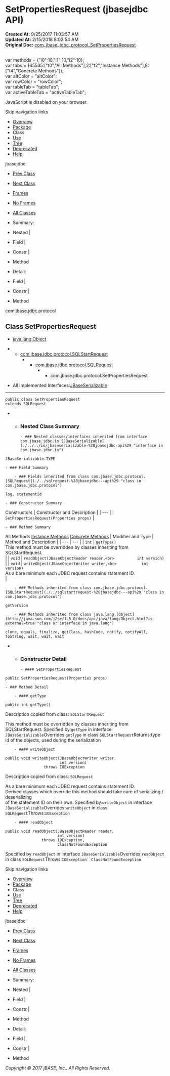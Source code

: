 # SetPropertiesRequest (jbasejdbc   API)

**Created At:** 9/25/2017 11:03:57 AM  
**Updated At:** 2/15/2018 8:02:54 AM  
**Original Doc:** [com_jbase_jdbc_protocol_SetPropertiesRequest](https://docs.jbase.com/39240-protocol/com_jbase_jdbc_protocol_SetPropertiesRequest)  

<!--<br>    try {<br>        if (location.href.indexOf('is-external=true') == -1) {<br>            parent.document.title="SetPropertiesRequest (jbasejdbc   API)";<br>        }<br>    }<br>    catch(err) {<br>    }<br>//--><br>var methods = {"i0":10,"i1":10,"i2":10};<br>var tabs = {65535:["t0","All Methods"],2:["t2","Instance Methods"],8:["t4","Concrete Methods"]};<br>var altColor = "altColor";<br>var rowColor = "rowColor";<br>var tableTab = "tableTab";<br>var activeTableTab = "activeTableTab";
JavaScript is disabled on your browser.

Skip navigation links

- [Overview](../../../../overview-summary.html)
- [Package](./../com.jbase.jdbc.protocol-%28jbasejdbc---api%29)
- Class
- [Use](./../class-use/uses-of-class-com.jbase.jdbc.protocol.setpropertiesrequest-%28jbasejdbc---api%29)
- [Tree](./../com.jbase.jdbc.protocol-class-hierarchy-%28jbasejdbc---api%29)
- [Deprecated](../../../../deprecated-list.html)
- [Help](../../../../help-doc.html)


jbasejdbc <br>

- [Prev Class](./../row-%28jbasejdbc---api%29 "class in com.jbase.jdbc.protocol")
- [Next Class](./../setpropertiesresponse-%28jbasejdbc---api%29 "class in com.jbase.jdbc.protocol")


- [Frames](./.)
- [No Frames](./.)


- [All Classes](../../../../allclasses-noframe.html)


<!--<br>  allClassesLink = document.getElementById("allclasses\_navbar\_top");<br>  if(window==top) {<br>    allClassesLink.style.display = "block";<br>  }<br>  else {<br>    allClassesLink.style.display = "none";<br>  }<br>  //-->

- Summary:
- Nested |
- Field |
- Constr |
- Method


- Detail:
- Field |
- Constr |
- Method

com.jbase.jdbc.protocol

## Class SetPropertiesRequest

- [java.lang.Object](http://java.sun.com/j2se/1.5.0/docs/api/java/lang/Object.html?is-external=true "class or interface in java.lang")
- - [com.jbase.jdbc.protocol.SQLStartRequest](./../sqlstartrequest-%28jbasejdbc---api%29 "class in com.jbase.jdbc.protocol")
    - - [com.jbase.jdbc.protocol.SQLRequest](./../sqlrequest-%28jbasejdbc---api%29 "class in com.jbase.jdbc.protocol")
        - - com.jbase.jdbc.protocol.SetPropertiesRequest


- All Implemented Interfaces:[JBaseSerializable](./../../io/jbaseserializable-%28jbasejdbc-api%29 "interface in com.jbase.jdbc.io")
* * *


```
public class SetPropertiesRequest
extends SQLRequest
```

- - ### Nested Class Summary

        - ### Nested classes/interfaces inherited from interface com.jbase.jdbc.io.[JBaseSerializable](./../../io/jbaseserializable-%28jbasejdbc-api%29 "interface in com.jbase.jdbc.io")
`JBaseSerializable.TYPE`


    - ### Field Summary

        - ### Fields inherited from class com.jbase.jdbc.protocol.[SQLRequest](./../sqlrequest-%28jbasejdbc---api%29 "class in com.jbase.jdbc.protocol")
`log, statementId`


    - ### Constructor Summary


Constructors | Constructor and Description |
| --- |
| `SetPropertiesRequest(Properties props)`  |


    - ### Method Summary


All Methods [Instance Methods](javascript:show%282%29;) [Concrete Methods](javascript:show%288%29;) | Modifier and Type | Method and Description |
| --- | --- |
| `int` | `getType()`<br>This method must be overridden by classes inheriting from SQLStartRequest.<br> |
| `void` | `readObject(JBaseObjectReader reader,<br>          int version)`  |
| `void` | `writeObject(JBaseObjectWriter writer,<br>           int version)`<br>As a bare minimum each JDBC request contains statement ID.<br> |


        - ### Methods inherited from class com.jbase.jdbc.protocol.[SQLStartRequest](./../sqlstartrequest-%28jbasejdbc---api%29 "class in com.jbase.jdbc.protocol")
`getVersion`


        - ### Methods inherited from class java.lang.[Object](http://java.sun.com/j2se/1.5.0/docs/api/java/lang/Object.html?is-external=true "class or interface in java.lang")
`clone, equals, finalize, getClass, hashCode, notify, notifyAll, toString, wait, wait, wait`

- - ### Constructor Detail

        - #### SetPropertiesRequest

```
public SetPropertiesRequest(Properties props)
```


    - ### Method Detail

        - #### getType

```
public int getType()
```

Description copied from class: `SQLStartRequest`

This method must be overridden by classes inheriting from SQLStartRequest.
Specified by:`getType` in interface `JBaseSerializable`Overrides:`getType` in class `SQLStartRequest`Returns:type id of the objects, used during the serialization


        - #### writeObject

```
public void writeObject(JBaseObjectWriter writer,
                        int version)
                 throws IOException
```

Description copied from class: `SQLRequest`

As a bare minimum each JDBC request contains statement ID.<br> Derived classes which override this method should take care of serializing / deserializing<br> of the statement ID on their own.
Specified by:`writeObject` in interface `JBaseSerializable`Overrides:`writeObject` in class `SQLRequest`Throws:`IOException`


        - #### readObject

```
public void readObject(JBaseObjectReader reader,
                       int version)
                throws IOException,
                       ClassNotFoundException
```
Specified by:`readObject` in interface `JBaseSerializable`Overrides:`readObject` in class `SQLRequest`Throws:`IOException``ClassNotFoundException`

Skip navigation links

- [Overview](../../../../overview-summary.html)
- [Package](./../com.jbase.jdbc.protocol-%28jbasejdbc---api%29)
- Class
- [Use](./../class-use/uses-of-class-com.jbase.jdbc.protocol.setpropertiesrequest-%28jbasejdbc---api%29)
- [Tree](./../com.jbase.jdbc.protocol-class-hierarchy-%28jbasejdbc---api%29)
- [Deprecated](../../../../deprecated-list.html)
- [Help](../../../../help-doc.html)


jbasejdbc <br>

- [Prev Class](./../row-%28jbasejdbc---api%29 "class in com.jbase.jdbc.protocol")
- [Next Class](./../setpropertiesresponse-%28jbasejdbc---api%29 "class in com.jbase.jdbc.protocol")


- [Frames](./.)
- [No Frames](./.)


- [All Classes](../../../../allclasses-noframe.html)


<!--<br>  allClassesLink = document.getElementById("allclasses\_navbar\_bottom");<br>  if(window==top) {<br>    allClassesLink.style.display = "block";<br>  }<br>  else {<br>    allClassesLink.style.display = "none";<br>  }<br>  //-->

- Summary:
- Nested |
- Field |
- Constr |
- Method


- Detail:
- Field |
- Constr |
- Method

*Copyright © 2017 jBASE, Inc.. All Rights Reserved.*
